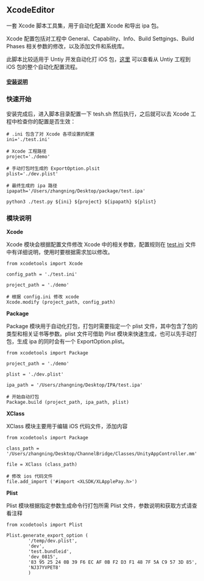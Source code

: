## XcodeEditor 
一套 Xcode 脚本工具集，用于自动化配置 Xcode 和导出 ipa 包。

Xcode 配置包括对工程中 General、Capability、Info、Build Settgings、Build Phases 相关参数的修改，以及添加文件和系统库。

此脚本比较适用于 Untiy 开发自动化打 iOS 包，[这里](https://sunsetroads.github.io/2019/11/11/untiy-export-ipa/) 可以查看从 Untiy 工程到 iOS 包的整个自动化配置流程。

#### [安装说明](./INSTALL.md)

### 快速开始

安装完成后，进入脚本目录配置一下 tesh.sh 然后执行，之后就可以去 Xcode 工程中检查你的配置是否生效：
```
# .ini 包含了对 Xcode 各项设置的配置
ini='./test.ini'

# Xcode 工程路径
project='./demo'

# 手动打包时生成的 ExportOption.plsit
plist='./dev.plist'

# 最终生成的 ipa 路径
ipapath='/Users/zhangning/Desktop/package/test.ipa'

python3 ./test.py ${ini} ${project} ${ipapath} ${plist}
```

### 模块说明

**Xcode**

Xcode 模块会根据配置文件修改 Xcode 中的相关参数，配置规则在 [test.ini](./test.ini) 文件中有详细说明，使用时要根据需求加以修改。
```
from xcodetools import Xcode

config_path = './test.ini'

project_path = './demo'

# 根据 config.ini 修改 xcode
Xcode.modify (project_path, config_path)
```

**Package**

Package 模块用于自动化打包，打包时需要指定一个 plist 文件，其中包含了包的类型和相关证书等参数。plist 文件可借助 Plist 模块来快速生成，也可以先手动打包，生成 ipa 的同时会有一个 ExportOption.plist。
```
from xcodetools import Package

project_path = './demo'

plist = './dev.plist'

ipa_path = '/Users/zhangning/Desktop/IPA/test.ipa'

# 开始自动打包
Package.build (project_path, ipa_path, plist)
```

**XClass**

XClass 模块主要用于编辑 iOS 代码文件，添加内容
```
from xcodetools import Package

class_path = '/Users/zhangning/Desktop/ChannelBridge/Classes/UnityAppController.mm'

file = XClass (class_path)

# 修改 ios 代码文件
file.add_import ('#import <XLSDK/XLApplePay.h>')
```

**Plist**

Plist 模块根据指定参数生成命令行打包所需 Plist 文件，参数说明和获取方式请查看注释
```
from xcodetools import Plist

Plist.generate_export_option (
        '/temp/dev.plist', 
        'dev', 
        'test.bundleid', 
        'dev_0815', 
        '83 95 25 24 0B 39 F6 EC AF 0B F2 D3 F1 48 7F 5A C9 57 3D 85', 
        'NJ37YVPET8'
        )
```
